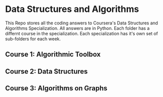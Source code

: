 # Data Structures and Algorithms
This Repo stores all the coding answers to Coursera's Data Structures and Algorithms Specialization.
All answers are in Python.
Each folder has a differnt course in the specialization.
Each specialization has it's own set of sub-folders for each week.
## Course 1: Algorithmic Toolbox

## Course 2: Data Structures

## Course 3: Algorithms on Graphs
